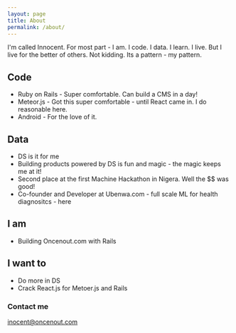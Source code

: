 ```yaml
---
layout: page
title: About
permalink: /about/
---
```


I'm called Innocent. For most part - I am. I code. I data. I learn. I live. But I live for the better of others. Not kidding. Its a pattern - my pattern. 

## Code
- Ruby on Rails - Super comfortable. Can build a CMS in a day!
- Meteor.js - Got this super comfortable - until React came in. I do reasonable here.
- Android - For the love of it. 

## Data
- DS is it for me 
- Building products powered by DS is fun and magic - the magic keeps me at it!
- Second place at the first Machine Hackathon in Nigera. Well the  $$ was good!
- Co-founder and Developer at Ubenwa.com - full scale ML for health diagnositcs -  here

## I am 
- Building Oncenout.com with Rails

## I want to
- Do more in DS
- Crack React.js for Metoer.js and Rails



### Contact me

[inocent@oncenout.com](mailto:innocent@oncenout.com)
